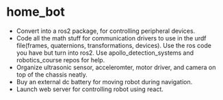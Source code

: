 # home_bot

* Convert into a ros2 package, for controlling peripheral devices. 
* Code all the math stuff for communication drivers to use in the urdf file(frames, quaternions, transformations, devices). Use the ros code you have but turn into ros2. Use apollo_detection_systems and robotics_course repos for help.
* Organize ultrasonic sensor, acceleromter, motor driver, and camera on top of the chassis neatly. 
* Buy an external dc battery for moving robot during navigation. 
* Launch web server for controlling robot using react.  